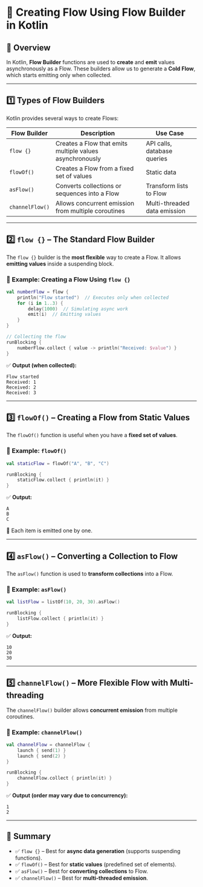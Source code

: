 # 🚀 Creating Flow Using Flow Builder in Kotlin

## 📌 Overview  
In Kotlin, **Flow Builder** functions are used to **create** and **emit** values asynchronously as a Flow. These builders allow us to generate a **Cold Flow**, which starts emitting only when collected.

---

## **1️⃣ Types of Flow Builders**  
Kotlin provides several ways to create Flows:

| Flow Builder    | Description                                      | Use Case                   |
|----------------|--------------------------------------------------|----------------------------|
| `flow {}`      | Creates a Flow that emits multiple values asynchronously | API calls, database queries |
| `flowOf()`     | Creates a Flow from a fixed set of values        | Static data                |
| `asFlow()`     | Converts collections or sequences into a Flow     | Transform lists to Flow    |
| `channelFlow()` | Allows concurrent emission from multiple coroutines | Multi-threaded data emission |

---

## **2️⃣ `flow {}` – The Standard Flow Builder**
The `flow {}` builder is the **most flexible** way to create a Flow. It allows **emitting values** inside a suspending block.

### 🔹 Example: Creating a Flow Using `flow {}`
```kotlin
val numberFlow = flow {
    println("Flow started")  // Executes only when collected
    for (i in 1..3) {
        delay(1000)  // Simulating async work
        emit(i)  // Emitting values
    }
}

// Collecting the flow
runBlocking {
    numberFlow.collect { value -> println("Received: $value") }
}
```

✅ **Output (when collected):**
```
Flow started
Received: 1
Received: 2
Received: 3
```

---

## **3️⃣ `flowOf()` – Creating a Flow from Static Values**
The `flowOf()` function is useful when you have a **fixed set of values**.

### 🔹 Example: `flowOf()`
```kotlin
val staticFlow = flowOf("A", "B", "C")

runBlocking {
    staticFlow.collect { println(it) }
}
```

✅ **Output:**
```
A
B
C
```

📌 Each item is emitted one by one.

---

## **4️⃣ `asFlow()` – Converting a Collection to Flow**
The `asFlow()` function is used to **transform collections** into a Flow.

### 🔹 Example: `asFlow()`
```kotlin
val listFlow = listOf(10, 20, 30).asFlow()

runBlocking {
    listFlow.collect { println(it) }
}
```

✅ **Output:**
```
10
20
30
```

---

## **5️⃣ `channelFlow()` – More Flexible Flow with Multi-threading**
The `channelFlow()` builder allows **concurrent emission** from multiple coroutines.

### 🔹 Example: `channelFlow()`
```kotlin
val channelFlow = channelFlow {
    launch { send(1) }
    launch { send(2) }
}

runBlocking {
    channelFlow.collect { println(it) }
}
```

✅ **Output (order may vary due to concurrency):**
```
1
2
```

---

## **📌 Summary**
- ✅ `flow {}` – Best for **async data generation** (supports suspending functions).
- ✅ `flowOf()` – Best for **static values** (predefined set of elements).
- ✅ `asFlow()` – Best for **converting collections** to Flow.
- ✅ `channelFlow()` – Best for **multi-threaded emission**.
